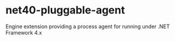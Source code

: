 # net40-pluggable-agent
Engine extension providing a process agent for running under .NET Framework 4.x
